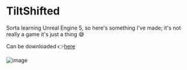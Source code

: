 # TiltShifted

Sorta learning Unreal Engine 5, so here's something I've made; it's not really a game it's just a thing 😅

Can be downloaded 👉[here](https://github.com/saltyfishie98/musical-octo-bassoon/releases/tag/Testing)

![image](https://user-images.githubusercontent.com/82770369/172837677-f2cdbd30-141e-4f10-a06d-76a84ac61720.png)

